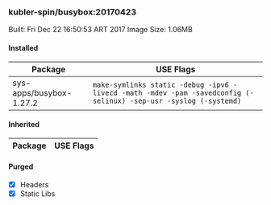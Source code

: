 ### kubler-spin/busybox:20170423

Built: Fri Dec 22 16:50:53 ART 2017
Image Size: 1.06MB

#### Installed
Package | USE Flags
--------|----------
sys-apps/busybox-1.27.2 | `make-symlinks static -debug -ipv6 -livecd -math -mdev -pam -savedconfig (-selinux) -sep-usr -syslog (-systemd)`
#### Inherited
Package | USE Flags
--------|----------
#### Purged
- [x] Headers
- [x] Static Libs
